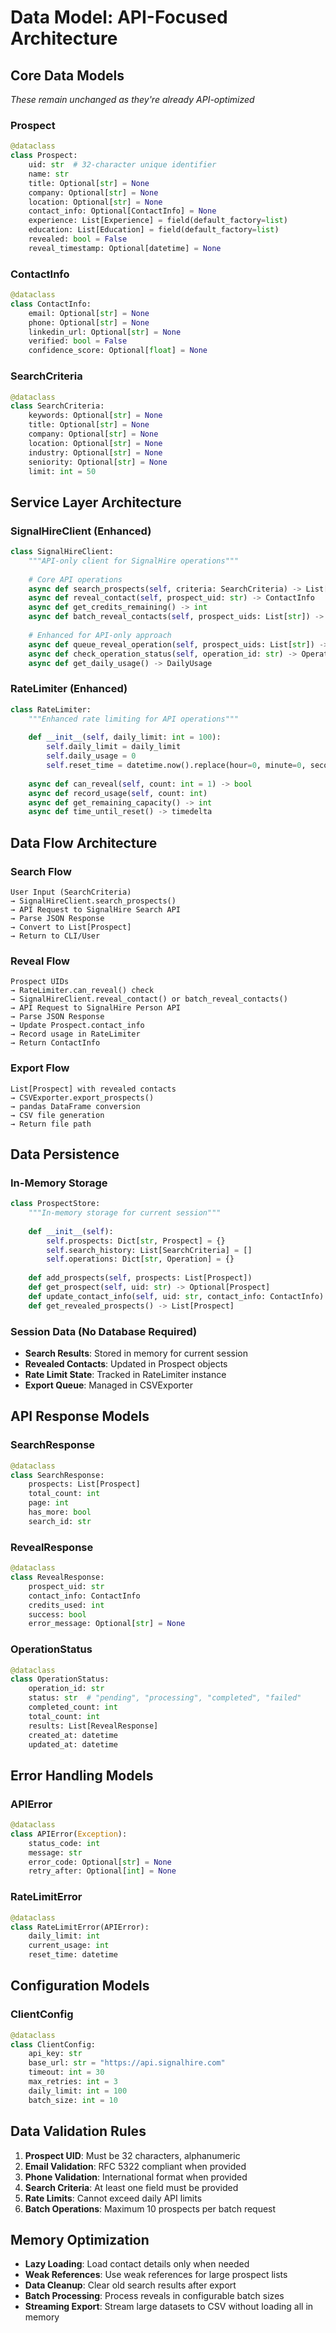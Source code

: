 # Data Model: API-Focused Architecture

## Core Data Models
*These remain unchanged as they're already API-optimized*

### Prospect
```python
@dataclass
class Prospect:
    uid: str  # 32-character unique identifier
    name: str
    title: Optional[str] = None
    company: Optional[str] = None
    location: Optional[str] = None
    contact_info: Optional[ContactInfo] = None
    experience: List[Experience] = field(default_factory=list)
    education: List[Education] = field(default_factory=list)
    revealed: bool = False
    reveal_timestamp: Optional[datetime] = None
```

### ContactInfo
```python
@dataclass
class ContactInfo:
    email: Optional[str] = None
    phone: Optional[str] = None
    linkedin_url: Optional[str] = None
    verified: bool = False
    confidence_score: Optional[float] = None
```

### SearchCriteria
```python
@dataclass
class SearchCriteria:
    keywords: Optional[str] = None
    title: Optional[str] = None
    company: Optional[str] = None
    location: Optional[str] = None
    industry: Optional[str] = None
    seniority: Optional[str] = None
    limit: int = 50
```

## Service Layer Architecture

### SignalHireClient (Enhanced)
```python
class SignalHireClient:
    """API-only client for SignalHire operations"""
    
    # Core API operations
    async def search_prospects(self, criteria: SearchCriteria) -> List[Prospect]
    async def reveal_contact(self, prospect_uid: str) -> ContactInfo
    async def get_credits_remaining() -> int
    async def batch_reveal_contacts(self, prospect_uids: List[str]) -> Dict[str, ContactInfo]
    
    # Enhanced for API-only approach
    async def queue_reveal_operation(self, prospect_uids: List[str]) -> str  # Returns operation_id
    async def check_operation_status(self, operation_id: str) -> OperationStatus
    async def get_daily_usage() -> DailyUsage
```

### RateLimiter (Enhanced)
```python
class RateLimiter:
    """Enhanced rate limiting for API operations"""
    
    def __init__(self, daily_limit: int = 100):
        self.daily_limit = daily_limit
        self.daily_usage = 0
        self.reset_time = datetime.now().replace(hour=0, minute=0, second=0, microsecond=0) + timedelta(days=1)
    
    async def can_reveal(self, count: int = 1) -> bool
    async def record_usage(self, count: int)
    async def get_remaining_capacity() -> int
    async def time_until_reset() -> timedelta
```

## Data Flow Architecture

### Search Flow
```
User Input (SearchCriteria) 
→ SignalHireClient.search_prospects()
→ API Request to SignalHire Search API
→ Parse JSON Response
→ Convert to List[Prospect]
→ Return to CLI/User
```

### Reveal Flow
```
Prospect UIDs
→ RateLimiter.can_reveal() check
→ SignalHireClient.reveal_contact() or batch_reveal_contacts()
→ API Request to SignalHire Person API
→ Parse JSON Response
→ Update Prospect.contact_info
→ Record usage in RateLimiter
→ Return ContactInfo
```

### Export Flow
```
List[Prospect] with revealed contacts
→ CSVExporter.export_prospects()
→ pandas DataFrame conversion
→ CSV file generation
→ Return file path
```

## Data Persistence

### In-Memory Storage
```python
class ProspectStore:
    """In-memory storage for current session"""
    
    def __init__(self):
        self.prospects: Dict[str, Prospect] = {}
        self.search_history: List[SearchCriteria] = []
        self.operations: Dict[str, Operation] = {}
    
    def add_prospects(self, prospects: List[Prospect])
    def get_prospect(self, uid: str) -> Optional[Prospect]
    def update_contact_info(self, uid: str, contact_info: ContactInfo)
    def get_revealed_prospects() -> List[Prospect]
```

### Session Data (No Database Required)
- **Search Results**: Stored in memory for current session
- **Revealed Contacts**: Updated in Prospect objects
- **Rate Limit State**: Tracked in RateLimiter instance
- **Export Queue**: Managed in CSVExporter

## API Response Models

### SearchResponse
```python
@dataclass
class SearchResponse:
    prospects: List[Prospect]
    total_count: int
    page: int
    has_more: bool
    search_id: str
```

### RevealResponse
```python
@dataclass
class RevealResponse:
    prospect_uid: str
    contact_info: ContactInfo
    credits_used: int
    success: bool
    error_message: Optional[str] = None
```

### OperationStatus
```python
@dataclass
class OperationStatus:
    operation_id: str
    status: str  # "pending", "processing", "completed", "failed"
    completed_count: int
    total_count: int
    results: List[RevealResponse]
    created_at: datetime
    updated_at: datetime
```

## Error Handling Models

### APIError
```python
@dataclass
class APIError(Exception):
    status_code: int
    message: str
    error_code: Optional[str] = None
    retry_after: Optional[int] = None
```

### RateLimitError
```python
@dataclass
class RateLimitError(APIError):
    daily_limit: int
    current_usage: int
    reset_time: datetime
```

## Configuration Models

### ClientConfig
```python
@dataclass
class ClientConfig:
    api_key: str
    base_url: str = "https://api.signalhire.com"
    timeout: int = 30
    max_retries: int = 3
    daily_limit: int = 100
    batch_size: int = 10
```

## Data Validation Rules

1. **Prospect UID**: Must be 32 characters, alphanumeric
2. **Email Validation**: RFC 5322 compliant when provided
3. **Phone Validation**: International format when provided
4. **Search Criteria**: At least one field must be provided
5. **Rate Limits**: Cannot exceed daily API limits
6. **Batch Operations**: Maximum 10 prospects per batch request

## Memory Optimization

- **Lazy Loading**: Load contact details only when needed
- **Weak References**: Use weak references for large prospect lists
- **Data Cleanup**: Clear old search results after export
- **Batch Processing**: Process reveals in configurable batch sizes
- **Streaming Export**: Stream large datasets to CSV without loading all in memory

